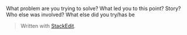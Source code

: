 
What problem are you trying to solve?
What led you to this point? Story?
Who else was involved?
What else did you try/has be

> Written with [StackEdit](https://stackedit.io/).
<!--stackedit_data:
eyJoaXN0b3J5IjpbMTI1Njc0NTMxOCw3MzA5OTgxMTZdfQ==
-->
